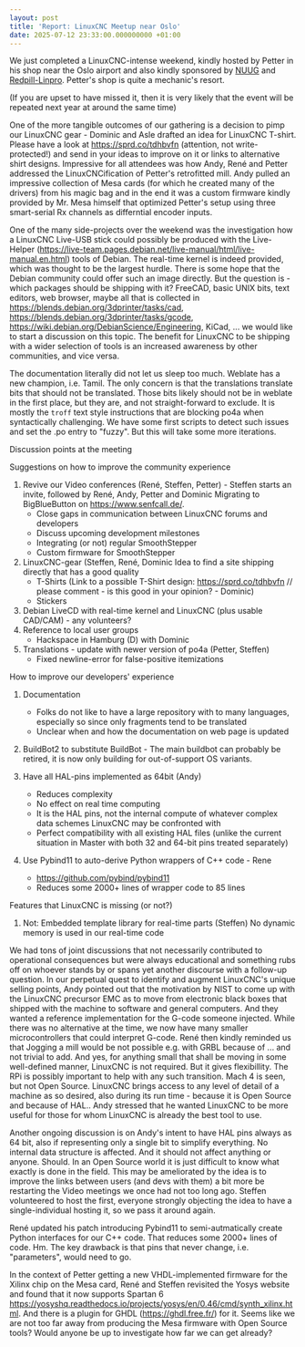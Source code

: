 ```yaml
---
layout: post
title: 'Report: LinuxCNC Meetup near Oslo'
date: 2025-07-12 23:33:00.000000000 +01:00
---
```


We just completed a LinuxCNC-intense weekend, kindly hosted by Petter in his shop near the Oslo airport and also kindly sponsored by [NUUG](https://www.nuug.no) and [Redpill-Linpro](https://www.redpill-linpro.com/en). 
Petter's shop is quite a mechanic's resort.

(If you are upset to have missed it, then it is very likely that the event will be repeated next year at around the same time)

One of the more tangible outcomes of our gathering is a decision to pimp our LinuxCNC gear - Dominic and Asle drafted an idea for LinuxCNC T-shirt. Please have a look at https://sprd.co/tdhbvfn (attention, not write-protected!) and send in your ideas to improve on it or links to alternative shirt designs. Impressive for all attendees was how Andy, René and Petter addressed the LinuxCNCification of Petter's retrofitted mill. Andy pulled an impressive collection of Mesa cards (for which he created many of the drivers) from his magic bag and in the end it was a custom firmware kindly provided by Mr. Mesa himself that optimized Petter's setup using three smart-serial Rx channels as differntial encoder inputs. 

One of the many side-projects over the weekend was the investigation how a LinuxCNC Live-USB stick could possibly be produced with the Live-Helper (https://live-team.pages.debian.net/live-manual/html/live-manual.en.html) tools of Debian. The real-time kernel is indeed provided, which was thought to be the largest hurdle. There is some hope that the Debian community could offer such an image directly. But the question is - which packages should be shipping with it? FreeCAD, basic UNIX bits, text editors, web browser, maybe all that is collected in https://blends.debian.org/3dprinter/tasks/cad, https://blends.debian.org/3dprinter/tasks/gcode, https://wiki.debian.org/DebianScience/Engineering, KiCad, ... we would like to start a discussion on this topic. The benefit for LinuxCNC to be shipping with a wider selection of tools is an increased awareness by other communities, and vice versa.

The documentation literally did not let us sleep too much. Weblate has a new champion, i.e. Tamil. The only concern is that the translations translate bits that should not be translated. Those bits likely should not be in weblate in the first place, but they are, and not straight-forward to exclude. It is mostly the `troff` text style instructions that are blocking po4a when syntactically challenging. We have some first scripts to detect such issues and set the .po entry to "fuzzy". But this will take some more iterations.

Discussion points at the meeting

Suggestions on how to improve the community experience
1. Revive our Video conferences (René, Steffen, Petter) - Steffen starts an invite, followed by René, Andy, Petter and Dominic
    Migrating to BigBlueButton on https://www.senfcall.de/.
    - Close gaps in communication between LinuxCNC forums and developers
    - Discuss upcoming development milestones
    + Integrating (or not) regular SmoothStepper
    + Custom firmware for SmoothStepper
2. LinuxCNC-gear (Steffen, René, Dominic
    Idea to find a site shipping directly that has a good quality
    * T-Shirts  (Link to a possible T-Shirt design: https://sprd.co/tdhbvfn // please comment - is this good in your opinion? - Dominic)
    * Stickers
3. Debian LiveCD with real-time kernel and LinuxCNC (plus usable CAD/CAM) - any volunteers?
4. Reference to local user groups
    - Hackspace in Hamburg (D) with Dominic
5. Translations - update with newer version of po4a (Petter, Steffen)
    - Fixed newline-error for false-positive itemizations 

How to improve our developers' experience
1. Documentation
   - Folks do not like to have a large repository with to many languages, especially so since only fragments tend to be translated
   - Unclear when and how the documentation on web page is updated

2. BuildBot2 to substitute BuildBot - The main buildbot can probably be retired, it is now only building for out-of-support OS variants. 

3. Have all HAL-pins implemented as 64bit (Andy)
    - Reduces complexity
    - No effect on real time computing
    - It is the HAL pins, not the internal compute of whatever complex data schemes LinuxCNC may be confronted with
    - Perfect compatibility with all existing HAL files (unlike the current situation in Master with both 32 and 64-bit pins treated separately)
    
4. Use Pybind11 to auto-derive Python wrappers of C++ code - Rene
    - https://github.com/pybind/pybind11 
    - Reduces some 2000+ lines of wrapper code to 85 lines
    
Features that LinuxCNC is missing (or not?)
1. Not: Embedded template library for real-time parts (Steffen)
    No dynamic memory is used in our real-time code

We had tons of joint discussions that not necessarily contributed to operational consequences but were always educational and something rubs off on whoever stands by or spans yet another discourse with a follow-up question. In our perpetual quest to identify and augment LinuxCNC's unique selling points, Andy pointed out that the motivation by NIST to come up with the LinuxCNC precursor EMC as to move from electronic black boxes that shipped with the machine to software and general computers. And they wanted a reference implementation for the G-code someone injected. While there was no alternative at the time, we now have many smaller microcontrollers that could interpret G-code. René then kindly reminded us that Jogging a mill would be not possible e.g. with GRBL because of ... and not trivial to add. And yes, for anything small that shall be moving in some well-defined manner, LinuxCNC is not required. But it gives flexibillity. The RPi is possibly important to help with any such transition. Mach 4 is seen, but not Open Source. LinuxCNC brings access to any level of detail of a machine as so desired, also during its run time - because it is Open Source and because of HAL..  Andy stressed that he wanted LinuxCNC to be more useful for those for whom LinuxCNC is already the best tool to use.

Another ongoing discussion is on Andy's intent to have HAL pins always as 64 bit, also if representing only a single bit to simplify everything. No internal data structure is affected. And it should not affect anything or anyone. Should. In an Open Source world it is just difficult to know what exactly is done in the field. This may be ameliorated by the idea is to improve the links between users (and devs with them) a bit more be restarting the Video meetings we once had not too long ago. Steffen volunteered to host the first, everyone strongly objecting the idea to have a single-individual hosting it, so we pass it around again.

René updated his patch introducing Pybind11 to semi-autmatically create Python interfaces for our C++ code. That reduces some 2000+ lines of code. Hm. The key drawback is that pins that never change, i.e. "parameters", would need to go. 

In the context of Petter getting a new VHDL-implemented firmware for the Xilinx chip on the Mesa card, René and Steffen revisited the Yosys website and found that it now supports Spartan 6 https://yosyshq.readthedocs.io/projects/yosys/en/0.46/cmd/synth_xilinx.html. And there is a plugin for GHDL (https://ghdl.free.fr/) for it. Seems like we are not too far away from producing the Mesa firmware with Open Source tools? Would anyone be up to investigate how far we can get already?




